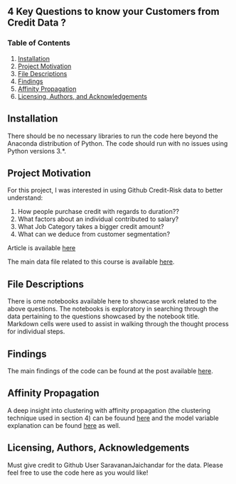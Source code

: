 ## 4 Key Questions to know your Customers from Credit Data ?

### Table of Contents

1. [Installation](#installation)
2. [Project Motivation](#motivation)
3. [File Descriptions](#files)
4. [Findings](#find)
5. [Affinity Propagation](#propagation)
6. [Licensing, Authors, and Acknowledgements](#licensing)

## Installation <a name="installation"></a>

There should be no necessary libraries to run the code here beyond the Anaconda distribution of Python.  The code should run with no issues using Python versions 3.*.

## Project Motivation<a name="motivation"></a>

For this project, I was interested in using Github Credit-Risk data to better understand:

1. How people purchase credit with regards to duration??
2. What factors about an individual contributed to salary?
3. What Job Category takes a bigger credit amount?
4. What can we deduce from customer segmentation?

Article is available [here](https://medium.com/@max.chuka.aniakor/4-key-questions-to-know-your-customers-from-credit-data-be82f644417c)

The main data file related to this course is available [here](https://raw.githubusercontent.com/SaravananJaichandar/Credit-Risk-Model/master/german_credit_data.csv).

## File Descriptions <a name="files"></a>

There is ome notebooks available here to showcase work related to the above questions.  The notebooks is exploratory in searching through the data pertaining to the questions showcased by the notebook title.  Markdown cells were used to assist in walking through the thought process for individual steps.  

## Findings<a name="find"></a>

The main findings of the code can be found at the post available [here](https://medium.com/@josh_2774/how-do-you-become-a-developer-5ef1c1c68711).

## Affinity Propagation<a name="propagation"></a>

A deep insight into clustering with affinity propagation (the clustering technique used in section 4) can be fouund [here](https://www.toptal.com/machine-learning/clustering-algorithms) and the model variable explanation can be found [here](https://scikit-learn.org/stable/modules/generated/sklearn.cluster.AffinityPropagation.html) as well.

## Licensing, Authors, Acknowledgements<a name="licensing"></a>
Must give credit to Github User SaravananJaichandar for the data. Please feel free to use the code here as you would like! 
